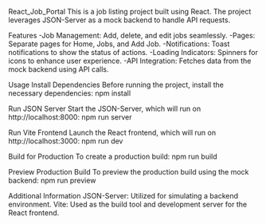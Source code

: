 React_Job_Portal
This is a job listing project built using React. The project leverages JSON-Server as a mock backend to handle API requests.

Features
-Job Management: Add, delete, and edit jobs seamlessly.
-Pages: Separate pages for Home, Jobs, and Add Job.
-Notifications: Toast notifications to show the status of actions.
-Loading Indicators: Spinners for icons to enhance user experience.
-API Integration: Fetches data from the mock backend using API calls.


Usage
Install Dependencies
Before running the project, install the necessary dependencies:
npm install


Run JSON Server
Start the JSON-Server, which will run on http://localhost:8000:
npm run server


Run Vite Frontend
Launch the React frontend, which will run on http://localhost:3000:
npm run dev

Build for Production
To create a production build:
npm run build

Preview Production Build
To preview the production build using the mock backend:
npm run preview


Additional Information
JSON-Server: Utilized for simulating a backend environment.
Vite: Used as the build tool and development server for the React frontend.
